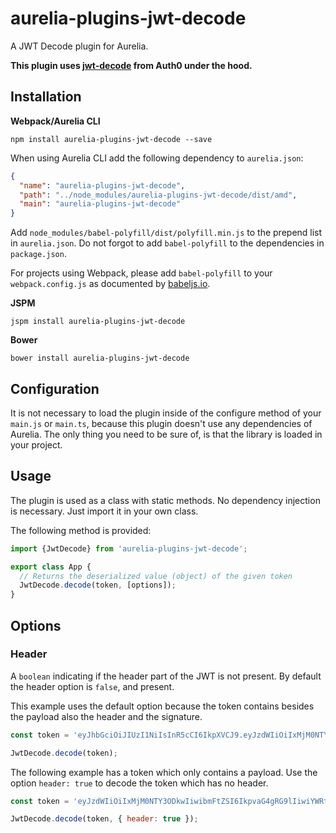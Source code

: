 # aurelia-plugins-jwt-decode

A JWT Decode plugin for Aurelia.

**This plugin uses [jwt-decode](https://github.com/auth0/jwt-decode) from Auth0 under the hood.**

## Installation

**Webpack/Aurelia CLI**

```shell
npm install aurelia-plugins-jwt-decode --save
```

When using Aurelia CLI add the following dependency to `aurelia.json`:

```json
{
  "name": "aurelia-plugins-jwt-decode",
  "path": "../node_modules/aurelia-plugins-jwt-decode/dist/amd",
  "main": "aurelia-plugins-jwt-decode"
}
```

Add `node_modules/babel-polyfill/dist/polyfill.min.js` to the prepend list in `aurelia.json`. Do not forgot to add `babel-polyfill` to the dependencies in `package.json`.

For projects using Webpack, please add `babel-polyfill` to your `webpack.config.js` as documented by [babeljs.io](https://babeljs.io/docs/usage/polyfill/#usage-in-node--browserify--webpack).

**JSPM**

```shell
jspm install aurelia-plugins-jwt-decode
```

**Bower**

```shell
bower install aurelia-plugins-jwt-decode
```

## Configuration

It is not necessary to load the plugin inside of the configure method of your `main.js` or `main.ts`, because this plugin doesn't use any dependencies of Aurelia. The only thing you need to be sure of, is that the library is loaded in your project.

## Usage

The plugin is used as a class with static methods. No dependency injection is necessary. Just import it in your own class.

The following method is provided:

```javascript
import {JwtDecode} from 'aurelia-plugins-jwt-decode';

export class App {
  // Returns the deserialized value (object) of the given token
  JwtDecode.decode(token, [options]);
}
```

## Options

### Header

A `boolean` indicating if the header part of the JWT is not present. By default the header option is `false`, and present.

This example uses the default option because the token contains besides the payload also the header and the signature.

```javascript
const token = 'eyJhbGciOiJIUzI1NiIsInR5cCI6IkpXVCJ9.eyJzdWIiOiIxMjM0NTY3ODkwIiwibmFtZSI6IkpvaG4gRG9lIiwiYWRtaW4iOnRydWV9.TJVA95OrM7E2cBab30RMHrHDcEfxjoYZgeFONFh7HgQ';

JwtDecode.decode(token);
```

The following example has a token which only contains a payload. Use the option `header: true` to decode the token which has no header.

```javascript
const token = 'eyJzdWIiOiIxMjM0NTY3ODkwIiwibmFtZSI6IkpvaG4gRG9lIiwiYWRtaW4iOnRydWV9';

JwtDecode.decode(token, { header: true });
```
